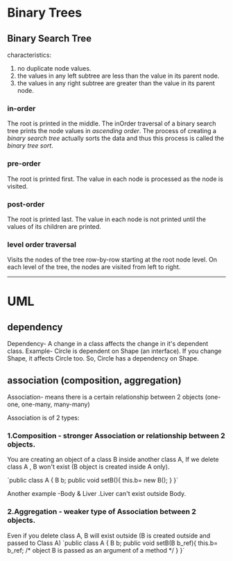 # Binary Trees

## Binary Search Tree
characteristics:
1. no duplicate node values.
2. the values in any left subtree are less than the value in its parent node.
3. the values in any right subtree are greater than the value in its parent node.

### in-order
The root is printed in the middle.
The inOrder traversal of a binary search tree prints the node values in _ascending order_.
The process of creating a _binary search tree_ actually sorts the data and thus this process is called the _binary tree sort_.

### pre-order
The root is printed first.
The value in each node is processed as the node is visited.

### post-order
The root is printed last.
The value in each node is not printed until the values of its children are printed.

### level order traversal
Visits the nodes of the tree row-by-row starting at the root node level. On each level of the tree, the nodes are visited from left to right.

---
# UML
## dependency
Dependency- A change in a class affects the change in it's dependent class. Example- Circle is dependent on Shape (an interface). If you change Shape, it affects Circle too. So, Circle has a dependency on Shape.

## association (composition, aggregation)
Association- means there is a certain relationship between 2 objects (one-one, one-many, many-many)

Association is of 2 types:
### 1.Composition - stronger Association or relationship between 2 objects.
You are creating an object of a class B inside another class A, If we delete class A , B won't exist (B object is created inside A only).

´public class A { B b;
                  public void setB(){
                                      this.b= new B(); }
                }´

Another example -Body & Liver .Liver can't exist outside Body.

### 2.Aggregation - weaker type of Association between 2 objects.
Even if you delete class A, B will exist outside (B is created outside and passed to Class A)
´public class A { B b;
                  public void setB(B b_ref){
                                             this.b= b_ref;  /* object B is passed as an argument of a method */ }
                }´

